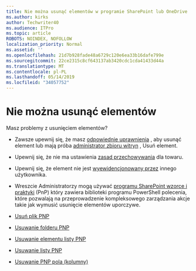 ```yaml
---
title: Nie można usunąć elementów w programie SharePoint lub OneDrive
ms.author: kirks
author: Techwriter40
ms.audience: ITPro
ms.topic: article
ROBOTS: NOINDEX, NOFOLLOW
localization_priority: Normal
ms.assetid: ''
ms.openlocfilehash: 21d7b928fade48a6729c120e6ea33b16dafe799e
ms.sourcegitcommit: 22ce2315c8cf643137ab3420cdc1cda41433d44a
ms.translationtype: MT
ms.contentlocale: pl-PL
ms.lasthandoff: 05/14/2019
ms.locfileid: "34057752"
---
```

# <a name="unable-to-delete-items"></a>Nie można usunąć elementów

Masz problemy z usunięciem elementów?

- Zawsze upewnij się, że masz [odpowiednie uprawnienia](https://docs.microsoft.com/en-us/sharepoint/default-sharepoint-groups) , aby usunąć element lub mają próba [administrator zbioru witryn](https://docs.microsoft.com/en-us/sharepoint/customize-sharepoint-site-permissions#add-change-or-remove-a-site-collection-administrator) , Usuń element.

- Upewnij się, że nie ma ustawienia [zasad przechowywania](https://docs.microsoft.com/en-us/office365/securitycompliance/retention-policies) dla towaru.

- Upewnij się, że element nie jest [wyewidencjonowany przez](https://support.office.com/en-us/article/check-out-check-in-or-discard-changes-to-files-in-a-library-7e2c12a9-a874-4393-9511-1378a700f6de) innego użytkownika.

- Wreszcie Administratorzy mogą używać [programu SharePoint wzorce i praktyki](https://docs.microsoft.com/en-us/powershell/sharepoint/sharepoint-pnp/sharepoint-pnp-cmdlets?view=sharepoint-ps#installation) (PnP) który zawiera biblioteki programu PowerShell polecenia, które pozwalają na przeprowadzenie kompleksowego zarządzania akcje takie jak wymusić usunięcie elementów uporczywe. 
- [Usuń plik PNP](https://docs.microsoft.com/en-us/powershell/module/sharepoint-pnp/remove-pnpfile?view=sharepoint-ps)
- [Usuwanie folderu PNP](https://docs.microsoft.com/en-us/powershell/module/sharepoint-pnp/remove-pnpfolder?view=sharepoint-ps)
- [Usuwanie elementu listy PNP](https://docs.microsoft.com/en-us/powershell/module/sharepoint-pnp/remove-pnplistitem?view=sharepoint-ps)
- [Usuwanie listy PNP](https://docs.microsoft.com/en-us/powershell/module/sharepoint-pnp/remove-pnplist?view=sharepoint-ps)
- [Usuwanie PNP pola (kolumny)](https://docs.microsoft.com/en-us/powershell/module/sharepoint-pnp/remove-pnpfield?view=sharepoint-ps)